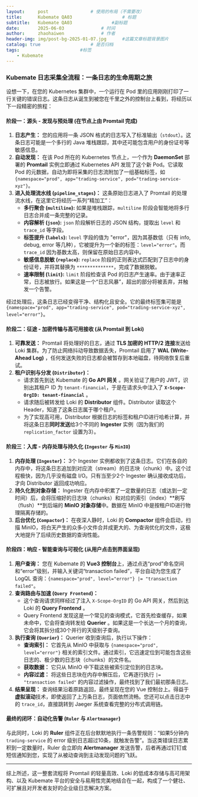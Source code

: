 ```yaml
---
layout:     post   				# 使用的布局（不需要改）
title:      Kubemate QA03            		# 标题 
subtitle:   Kubemate QA03				#副标题
date:       2025-06-03				# 时间
author:     zhaohaiwen 				# 作者
header-img: img/post-bg-2025-01-07.jpg		#这篇文章标题背景图片
catalog: true 					# 是否归档
tags:						#标签
    - Kubemate
---
```


### **Kubemate 日志采集全流程：一条日志的生命周期之旅**

设想一下，在您的 Kubernetes 集群中，一个运行在 Pod 里的应用刚刚打印了一行关键的错误日志。这条日志从诞生到被您在千里之外的控制台上看到，将经历以下一段精密的旅程：

#### **阶段一：源头 - 发现与预处理 (在节点上由 Promtail 完成)**

1. **日志产生：** 您的应用将一条 JSON 格式的日志写入了标准输出（`stdout`）。这条日志可能是一个多行的 Java 堆栈跟踪，其中还可能包含用户的身份证号等敏感信息。
2. **自动发现：** 在该 Pod 所在的 Kubernetes 节点上，一个作为 **DaemonSet** 部署的 **Promtail** 实例立即通过 Kubernetes API 发现了这个新 Pod。它读取 Pod 的元数据，自动为即将采集的日志流附加了一组基础标签，如 `{namespace="prod", app="trading-service", pod="trading-service-xyz"}`。
3. **进入处理流水线 (`pipeline_stages`)：** 这条原始日志进入了 Promtail 的处理流水线，在这里它将经历一系列“精加工”：
   * **多行聚合 (`multiline`):** 如果是堆栈跟踪，`multiline` 阶段会智能地将多行日志合并成一条完整的记录。
   * **内容解析 (`json`):** `json` 阶段解析日志的 JSON 结构，提取出 `level` 和 `trace_id` 等字段。
   * **标签提升 (`labels`):** `level` 字段的值为 "error"，因为其基数低（只有 info, debug, error 等几种），它被提升为一个新的标签：`level="error"`。而 `trace_id` 因为基数太高，则保留在原始日志内容中。
   * **敏感信息脱敏 (`replace`):** `replace` 阶段的正则表达式匹配到了日志中的身份证号，并将其替换为 `**************`，完成了数据脱敏。
   * **速率限制 (`limit`):** `limit` 阶段检查该 Pod 的日志产生速率。由于速率正常，日志被放行。如果这是一个“日志风暴”，超出的部分将被丢弃，并触发一个告警。

经过处理后，这条日志已经变得干净、结构化且安全。它的最终标签集可能是 `{namespace="prod", app="trading-service", pod="trading-service-xyz", level="error"}`。

#### **阶段二：征途 - 加密传输与高可用接收 (从 Promtail 到 Loki)**

1. **可靠发送：** Promtail 将处理好的日志，通过 **TLS 加密的 HTTP/2 连接**发送给 Loki 集群。为了防止网络抖动导致数据丢失，Promtail 启用了  **WAL (Write-Ahead Log)** ，任何发送失败的日志都会被暂存到本地磁盘，待网络恢复后重试。
2. **租户识别与分发 (`Distributor`)：**
   * 请求首先到达 Kubemate 的  **Go API 网关** 。网关验证了用户的 JWT，识别出其租户 ID 为 `tenant-financial`，于是在请求头中注入了  **`X-Scope-OrgID: tenant-financial`** 。
   * 请求随后被转发给 Loki 的 **Distributor** 组件。Distributor 读取这个 Header，知道了这条日志属于哪个租户。
   * 为了实现高可用，Distributor 根据日志的标签和租户ID进行哈希计算，并将这条日志**同时发送**给3个不同的 **Ingester** 实例（因为我们的 `replication_factor` 设置为3）。

#### **阶段三：入库 - 内存处理与持久化 (`Ingester` 与 `MinIO`)**

1. **内存处理 (`Ingester`)：** 3个 Ingester 实例都收到了这条日志。它们在各自的内存中，将这条日志追加到对应流（stream）的日志块（chunk）中。这个过程极快，因为几乎没有磁盘 I/O。只有当至少2个 Ingester 确认接收成功后，才向 Distributor 返回成功响应。
2. **持久化到对象存储：** Ingester 在内存中积累了一定数量的日志（或达到一定时间）后，会将压缩好的日志块（chunks）和对应的索引（index）**刷写（flush）**到后端的 **MinIO 对象存储**中。数据在 MinIO 中是按租户ID进行物理隔离存储的。
3. **后台优化 (`Compactor`)：** 在夜深人静时，Loki 的 **Compactor** 组件会启动，扫描 MinIO，将白天产生的众多小文件合并成更大的、为查询优化的文件，这极大地提升了后续历史数据的查询性能。

#### **阶段四：响应 - 智能查询与可视化 (从用户点击到界面呈现)**

1. **用户查询：** 您在 Kubemate 的 **Vue3 控制台**上，通过点选“prod”命名空间和“error”级别，并输入关键词“transaction failed”，平台自动为您生成了 LogQL 查询：`{namespace="prod", level="error"} |= "transaction failed"`。
2. **查询路由与加速 (`Query Frontend`)：**
   * 这个查询请求同样经过了注入 `X-Scope-OrgID` 的 Go API 网关，然后到达 Loki 的  **Query Frontend** 。
   * Query Frontend 发现这是一个常见的查询模式，它首先检查缓存，如果未命中，它会将查询转发给  **Querier** 。如果这是一个长达一个月的查询，它会将其拆分成30个并行的天级别子查询。
3. **执行查询 (`Querier`)：** Querier 收到查询后，执行以下操作：
   * **查询索引：** 它首先从 MinIO 中获取与 `{namespace="prod", level="error"}` 相关的索引文件。通过索引，它迅速定位到可能包含这些日志的、极少数的日志块（chunks）的文件名。
   * **获取数据：** 它只从 MinIO 中下载这些被索引定位到的日志块。
   * **内容过滤：** 将这些日志块在内存中解压后，它再逐行执行 `|= "transaction failed"` 的内容过滤操作，最终找到了我们最初那条日志。
4. **结果呈现：** 查询结果沿着原路返回，最终呈现在您的 Vue 控制台上。得益于**虚拟滚动**技术，即使返回了上万条日志，页面依然流畅。您还可以点击日志中的 `trace_id`，直接跳转到 Jaeger 系统查看完整的分布式调用链。

#### **最终的闭环：自动化告警 (`Ruler` 与 `Alertmanager`)**

与此同时，Loki 的 **Ruler** 组件正在后台默默地执行一条告警规则：“如果5分钟内 `trading-service` 的 error 级别日志超过10条，就触发告警”。当这类错误日志累积到一定数量时，Ruler 会立即向 **Alertmanager** 发送告警，后者再通过钉钉或短信通知到您，实现了从被动查询到主动发现问题的飞跃。

---

综上所述，这一整套流程将 Promtail 的轻量高效、Loki 的低成本存储与高可用架构、以及 Kubemate 平台的安全与易用性完美地结合在一起，构成了一个健壮、可扩展且对开发者友好的企业级日志解决方案。
